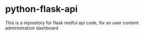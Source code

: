 # python-flask-api
This is a repository for flask restful api code, for an user content administration dashboard
